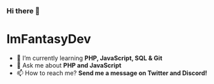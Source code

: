### Hi there 👋

# ImFantasyDev

- 🌱 I’m currently learning **PHP, JavaScript, SQL & Git**
- 💬 Ask me about **PHP and JavaScript**
- 📫 How to reach me? **Send me a message on Twitter and Discord!**
